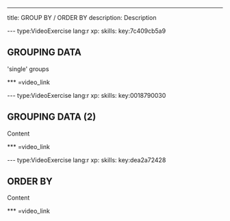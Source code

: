 ---
title: GROUP BY / ORDER BY
description: Description

--- type:VideoExercise lang:r xp: skills: key:7c409cb5a9
## GROUPING DATA 
'single' groups

*** =video_link

--- type:VideoExercise lang:r xp: skills: key:0018790030
## GROUPING DATA (2) 
Content

*** =video_link

--- type:VideoExercise lang:r xp: skills: key:dea2a72428
## ORDER BY 
Content

*** =video_link
